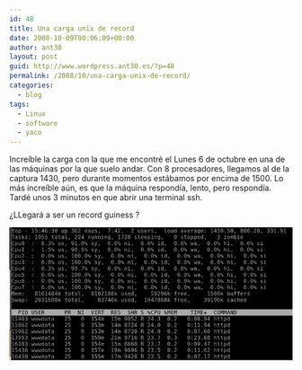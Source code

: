 ```yaml
---
id: 48
title: Una carga unix de record
date: 2008-10-09T00:06:09+00:00
author: ant30
layout: post
guid: http://www.wordpress.ant30.es/?p=48
permalink: /2008/10/una-carga-unix-de-record/
categories:
  - blog
tags:
  - Linux
  - software
  - yaco
---
```

Increíble la carga con la que me encontré el Lunes 6 de octubre en una de las
máquinas por la que suelo andar. Con 8 procesadores, llegamos al de la captura
1430, pero durante momentos estábamos por encima de 1500. Lo más increíble aún,
es que la máquina respondía, lento, pero respondía. Tardé unos 3 minutos en que
abrir una terminal ssh.

¿LLegará a ser un record guiness ?

![sobre-carga-crop.png](/wp-content/uploads/sobre-carga-crop.png)
